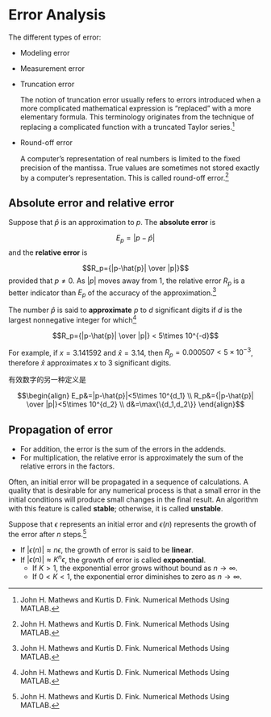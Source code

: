 # Error Analysis

The different types of error:
- Modeling error
- Measurement error
- Truncation error

  The notion of truncation error usually refers to errors introduced when a more complicated mathematical expression is “replaced” with a more elementary formula. This terminology originates from the technique of replacing a complicated function with a truncated Taylor series.[^john]
- Round-off error

  A computer’s representation of real numbers is limited to the ﬁxed precision of the mantissa. True values are sometimes not stored exactly by a computer’s representation. This is called round-off error.[^john]

## Absolute error and relative error
Suppose that $\hat{p}$ is an approximation to $p$. The **absolute error** is

$$E_p=|p-\hat{p}|$$
and the **relative error** is

$$R_p={|p-\hat{p}| \over |p|}$$
provided that $p\ne 0$. As $|p|$ moves away from $1$, the relative error $R_p$ is a better indicator than $E_p$ of the accuracy of the approximation.[^john]

The number $\hat{p}$ is said to **approximate** $p$ to $d$ significant digits if $d$ is the largest nonnegative integer for which[^john]

$$R_p={|p-\hat{p}| \over |p|} < 5\times 10^{-d}$$

For example, if $x=3.141592$ and $\hat{x}=3.14$, then $R_p=0.000507 < 5\times 10^{-3}$, therefore $\hat{x}$ approximates $x$ to $3$ significant digits.

有效数字的另一种定义是

$$\begin{align}
E_p&=|p-\hat{p}|<5\times 10^{d_1} \\
R_p&={|p-\hat{p}| \over |p|}<5\times 10^{d_2} \\
d&=\max{\{d_1,d_2\}}
\end{align}$$
## Propagation of error
- For addition, the error is the sum of the errors in the addends.
- For multiplication, the relative error is approximately the sum of the relative errors in the factors.

Often, an initial error will be propagated in a sequence of calculations. A quality that is desirable for any numerical process is that a small error in the initial conditions will produce small changes in the ﬁnal result. An algorithm with this feature is called **stable**; otherwise, it is called **unstable**.

Suppose that $\epsilon$ represents an initial error and $\epsilon(n)$ represents the growth of the error after $n$ steps.[^john]
- If $|\epsilon(n)|\approx n\epsilon$, the growth of error is said to be **linear**.
- If  $|\epsilon(n)|\approx K^n\epsilon$, the growth of error is called **exponential**.
  - If $K > 1$, the exponential error grows without bound as $n \to \infty$.
  - If $0 < K < 1$, the exponential error diminishes to zero as $n \to \infty$. 

[^john]: John H. Mathews and Kurtis D. Fink. Numerical Methods Using MATLAB.